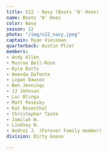 ```yaml
---
title: S22 - Navy (Boats 'N' Hoes)
name: Boats 'N' Hoes
color: Navy
season: 22
photo: "/img/s22_navy.jpeg"
captain: Ryan Viessman
quarterback: Austin Plier
members:
- Andy Allen
- Munroe Bell-Rose
- Kyle Butts
- Amanda Dafonte
- Logan Dawson
- Ben Jennings
- JJ Johnson
- Luc Olinga
- Matt Pesesky
- Kat Rosenthal
- Christopher Taste
- Jamilah W.
- Lindsey W.
- Andrei J. (Forever Family member)
division: Dirty Goose

---
```

